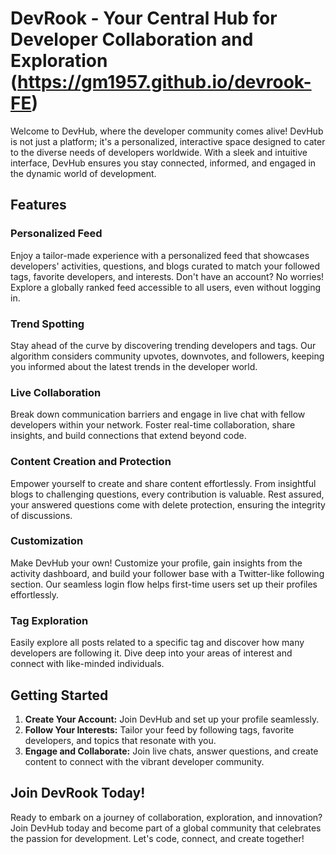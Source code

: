 # DevRook - Your Central Hub for Developer Collaboration and Exploration (https://gm1957.github.io/devrook-FE)

Welcome to DevHub, where the developer community comes alive! DevHub is not just a platform; it's a personalized, interactive space designed to cater to the diverse needs of developers worldwide. With a sleek and intuitive interface, DevHub ensures you stay connected, informed, and engaged in the dynamic world of development.

## Features

### Personalized Feed
Enjoy a tailor-made experience with a personalized feed that showcases developers' activities, questions, and blogs curated to match your followed tags, favorite developers, and interests. Don't have an account? No worries! Explore a globally ranked feed accessible to all users, even without logging in.

### Trend Spotting
Stay ahead of the curve by discovering trending developers and tags. Our algorithm considers community upvotes, downvotes, and followers, keeping you informed about the latest trends in the developer world.

### Live Collaboration
Break down communication barriers and engage in live chat with fellow developers within your network. Foster real-time collaboration, share insights, and build connections that extend beyond code.

### Content Creation and Protection
Empower yourself to create and share content effortlessly. From insightful blogs to challenging questions, every contribution is valuable. Rest assured, your answered questions come with delete protection, ensuring the integrity of discussions.

### Customization
Make DevHub your own! Customize your profile, gain insights from the activity dashboard, and build your follower base with a Twitter-like following section. Our seamless login flow helps first-time users set up their profiles effortlessly.

### Tag Exploration
Easily explore all posts related to a specific tag and discover how many developers are following it. Dive deep into your areas of interest and connect with like-minded individuals.

## Getting Started

1. **Create Your Account:** Join DevHub and set up your profile seamlessly.
2. **Follow Your Interests:** Tailor your feed by following tags, favorite developers, and topics that resonate with you.
3. **Engage and Collaborate:** Join live chats, answer questions, and create content to connect with the vibrant developer community.

## Join DevRook Today!

Ready to embark on a journey of collaboration, exploration, and innovation? Join DevHub today and become part of a global community that celebrates the passion for development. Let's code, connect, and create together!